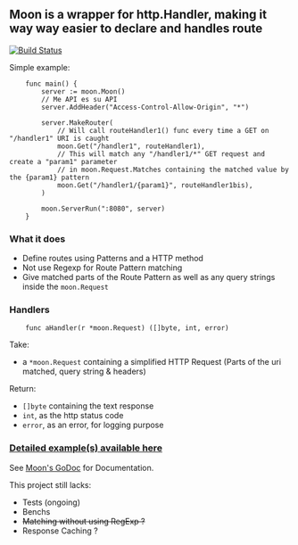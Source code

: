 ## Moon is a wrapper for http.Handler, making it way way easier to declare and handles route
[![Build Status](https://travis-ci.org/monkeydioude/moon.svg?branch=master)](https://travis-ci.org/monkeydioude/moon)

Simple example:
```golang
	func main() {
		server := moon.Moon()
		// Me API es su API
		server.AddHeader("Access-Control-Allow-Origin", "*")

		server.MakeRouter(
			// Will call routeHandler1() func every time a GET on "/handler1" URI is caught
			moon.Get("/handler1", routeHandler1),
			// This will match any "/handler1/*" GET request and create a "param1" parameter 
			// in moon.Request.Matches containing the matched value by the {param1} pattern
			moon.Get("/handler1/{param1}", routeHandler1bis),
		)

		moon.ServerRun(":8080", server)
	}
```

### What it does
- Define routes using Patterns and a HTTP method
- Not use Regexp for Route Pattern matching
- Give matched parts of the Route Pattern as well as any query strings inside the `moon.Request` 

### Handlers
```golang
	func aHandler(r *moon.Request) ([]byte, int, error)
```

Take:
- a `*moon.Request` containing a simplified HTTP Request (Parts of the uri matched, query string & headers)

Return:
- `[]byte` containing the text response
- `int`, as the http status code
- `error`, as an error, for logging purpose



### [Detailed example(s) available here](./examples)

See [Moon's GoDoc](https://godoc.org/github.com/monkeydioude/moon) for Documentation.

This project still lacks:
- Tests (ongoing)
- Benchs
- ~~Matching without using RegExp ?~~
- Response Caching ?
